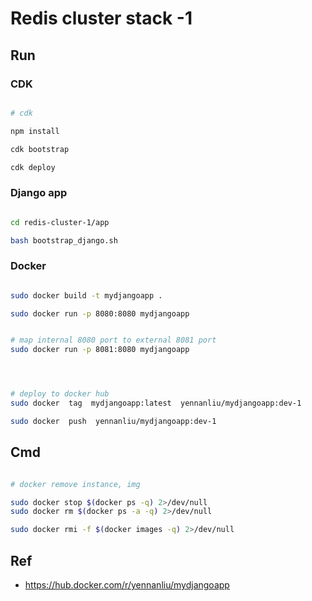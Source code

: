 # Redis cluster stack -1 

## Run

### CDK

```bash

# cdk

npm install 

cdk bootstrap

cdk deploy
```

### Django app

```bash

cd redis-cluster-1/app

bash bootstrap_django.sh
```

### Docker 

```bash

sudo docker build -t mydjangoapp .

sudo docker run -p 8080:8080 mydjangoapp


# map internal 8080 port to external 8081 port
sudo docker run -p 8081:8080 mydjangoapp




# deploy to docker hub
sudo docker  tag  mydjangoapp:latest  yennanliu/mydjangoapp:dev-1

sudo docker  push  yennanliu/mydjangoapp:dev-1
```

## Cmd

```bash

# docker remove instance, img

sudo docker stop $(docker ps -q) 2>/dev/null
sudo docker rm $(docker ps -a -q) 2>/dev/null

sudo docker rmi -f $(docker images -q) 2>/dev/null

```


## Ref

- https://hub.docker.com/r/yennanliu/mydjangoapp